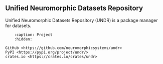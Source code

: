 <h2>Unified Neuromorphic Datasets Repository</h2>

Unified Neuromorphic Datasets Repository (UNDR) is a package manager for datasets.

```{toctree}
    :caption: Project
    :hidden:

GitHub <https://github.com/neuromorphicsystems/undr>
PyPI <https://pypi.org/project/undr/>
crates.io <https://crates.io/crates/undr>
```
